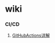 # wiki
### CI/CD
1. [GitHubActions详解 ](https://blog.csdn.net/unreliable_narrator/article/details/124468384)

